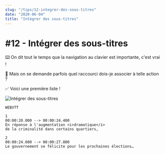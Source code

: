 ```yaml
---
slug: "/tips/12-integrer-des-sous-titres"
date: "2020-06-04"
title: "Intégrer des sous-titres"
---
```


# #12 - Intégrer des sous-titres

⌨️ On dit tout le temps que la navigation au clavier est importante, c'est vrai !

🤔 Mais on se demande parfois quel raccourci dois-je associer à telle action ?

✅ Voici une première liste !

![Intégrer des sous-titres](https://pbs.twimg.com/media/EaDjgfhXkAE5SfF?format=png)

```WEBVTT
WEBVTT

1
00:00:20.000 --> 00:00:24.400
En réponse à l'augmentation <i>dramatique</i>
de la criminalité dans certains quartiers,

2
00:00:24.600 --> 00:00:27.800
Le gouvernement se félicite pour les prochaines élections…
```